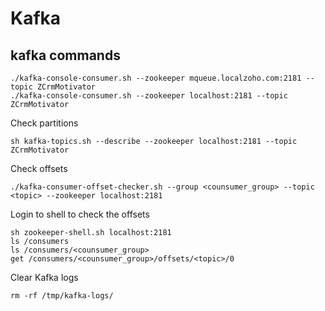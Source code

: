 # Kafka

## kafka commands
```
./kafka-console-consumer.sh --zookeeper mqueue.localzoho.com:2181 --topic ZCrmMotivator
./kafka-console-consumer.sh --zookeeper localhost:2181 --topic ZCrmMotivator
 ```
Check partitions
 ```
sh kafka-topics.sh --describe --zookeeper localhost:2181 --topic ZCrmMotivator
```
 
Check offsets
 ```
./kafka-consumer-offset-checker.sh --group <counsumer_group> --topic <topic> --zookeeper localhost:2181
```
 
Login to shell to check the offsets
 ```
sh zookeeper-shell.sh localhost:2181
ls /consumers
ls /consumers/<counsumer_group>
get /consumers/<counsumer_group>/offsets/<topic>/0
```
  
Clear Kafka logs
 ```
rm -rf /tmp/kafka-logs/
```
